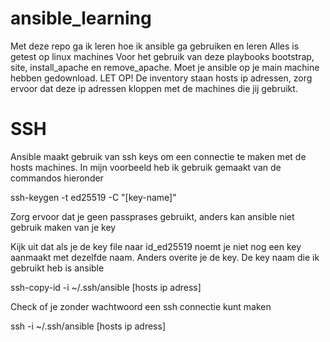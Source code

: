# ansible_learning
Met deze repo ga ik leren hoe ik ansible ga gebruiken en leren
Alles is getest op linux machines
Voor het gebruik van deze playbooks bootstrap, site, install_apache en remove_apache.
Moet je ansible op je main machine hebben gedownload.
LET OP!
De inventory staan hosts ip adressen, zorg ervoor dat deze ip adressen kloppen  met de machines die jij gebruikt.

# SSH
Ansible maakt gebruik van ssh keys om een connectie te maken met de hosts machines.
In mijn voorbeeld heb ik gebruik gemaakt van de commandos hieronder

ssh-keygen -t ed25519 -C "[key-name]"

Zorg ervoor dat je geen passprases gebruikt, anders kan ansible niet gebruik maken van je key

Kijk uit dat als je de key file naar id_ed25519 noemt je niet nog een key aanmaakt met dezelfde naam. Anders overite je de key. De key naam die ik gebruikt heb is ansible

ssh-copy-id -i  ~/.ssh/ansible [hosts ip adress]

Check of je zonder wachtwoord een ssh connectie kunt maken

ssh -i ~/.ssh/ansible [hosts ip adress]
